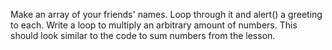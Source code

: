 Make an array of your friends' names. Loop through it and alert() a greeting to each.
Write a loop to multiply an arbitrary amount of numbers. This should look similar to the code to sum numbers from the lesson.
